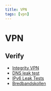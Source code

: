```yaml
---
title: VPN
tags: [vpn]
---
```


# VPN

## Verify

* [Integrity VPN](https://integrity.st/)
* [DNS leak test](https://dnsleaktest.com/results.html)
* [IPv6 Leak Tests](http://ipv6leak.com/results?token=l6d7rgg4bddakfhs)
* [Bredbandskollen](http://www.bredbandskollen.se/)

